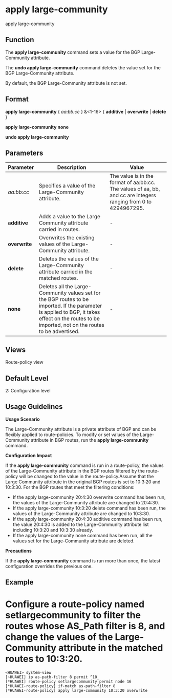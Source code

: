 apply large-community
=====================

apply large-community

Function
--------



The **apply large-community** command sets a value for the BGP Large-Community attribute.

The **undo apply large-community** command deletes the value set for the BGP Large-Community attribute.



By default, the BGP Large-Community attribute is not set.


Format
------

**apply large-community** { *aa:bb:cc* } &<1-16> { **additive** | **overwrite** | **delete** }

**apply large-community none**

**undo apply large-community**


Parameters
----------

| Parameter | Description | Value |
| --- | --- | --- |
| *aa:bb:cc* | Specifies a value of the Large-Community attribute. | The value is in the format of aa:bb:cc. The values of aa, bb, and cc are integers ranging from 0 to 4294967295. |
| **additive** | Adds a value to the Large Community attribute carried in routes. | - |
| **overwrite** | Overwrites the existing values of the Large-Community attribute. | - |
| **delete** | Deletes the values of the Large-Community attribute carried in the matched routes. | - |
| **none** | Deletes all the Large-Community values set for the BGP routes to be imported. If the parameter is applied to BGP, it takes effect on the routes to be imported, not on the routes to be advertised. | - |



Views
-----

Route-policy view


Default Level
-------------

2: Configuration level


Usage Guidelines
----------------

**Usage Scenario**



The Large-Community attribute is a private attribute of BGP and can be flexibly applied to route-policies. To modify or set values of the Large-Community attribute in BGP routes, run the **apply large-community** command.



**Configuration Impact**

If the **apply large-community** command is run in a route-policy, the values of the Large-Community attribute in the BGP routes filtered by the route-policy will be changed to the value in the route-policy.Assume that the Large Community attribute in the original BGP routes is set to 10:3:20 and 10:3:30. For the BGP routes that meet the filtering conditions:

* If the apply large-community 20:4:30 overwrite command has been run, the values of the Large-Community attribute are changed to 20:4:30.
* If the apply large-community 10:3:20 delete command has been run, the values of the Large-Community attribute are changed to 10:3:30.
* If the apply large-community 20:4:30 additive command has been run, the value 20:4:30 is added to the Large-Community attribute list including 10:3:20 and 10:3:30 already.
* If the apply large-community none command has been run, all the values set for the Large-Community attribute are deleted.

**Precautions**



If the **apply large-community** command is run more than once, the latest configuration overrides the previous one.




Example
-------

# Configure a route-policy named setlargecommunity to filter the routes whose AS\_Path filter is 8, and change the values of the Large-Community attribute in the matched routes to 10:3:20.
```
<HUAWEI> system-view
[~HUAWEI] ip as-path-filter 8 permit ^10_
[*HUAWEI] route-policy setlargecommunity permit node 16
[*HUAWEI-route-policy] if-match as-path-filter 8
[*HUAWEI-route-policy] apply large-community 10:3:20 overwrite

```